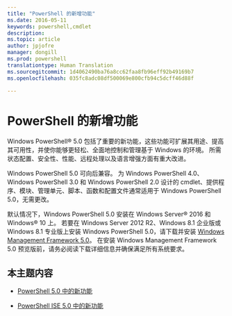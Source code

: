 ```yaml
---
title: "PowerShell 的新增功能"
ms.date: 2016-05-11
keywords: powershell,cmdlet
description: 
ms.topic: article
author: jpjofre
manager: dongill
ms.prod: powershell
translationtype: Human Translation
ms.sourcegitcommit: 1d4062490ba76a8cc62faa8fb96eff92b49169b7
ms.openlocfilehash: 035fc8adc08df500069e800cfb94c5dcff46d88f

---
```


# PowerShell 的新增功能
Windows PowerShell® 5.0 包括了重要的新功能，这些功能可扩展其用途、提高其可用性，并使你能够更轻松、全面地控制和管理基于 Windows 的环境。  所需状态配置、安全性、性能、远程处理以及语言增强方面有重大改进。

Windows PowerShell 5.0 可向后兼容。 为 Windows PowerShell 4.0、Windows PowerShell 3.0 和 Windows PowerShell 2.0 设计的 cmdlet、提供程序、模块、管理单元、脚本、函数和配置文件通常适用于 Windows PowerShell 5.0，无需更改。

默认情况下，Windows PowerShell 5.0 安装在 Windows Server® 2016 和 Windows® 10 上。 若要在 Windows Server 2012 R2、Windows 8.1 企业版或 Windows 8.1 专业版上安装 Windows PowerShell 5.0，请下载并安装 [Windows Management Framework 5.0](https://go.microsoft.com/fwlink/?linkid=830436)。 在安装 Windows Management Framework 5.0 预览版前，请务必阅读下载详细信息并确保满足所有系统要求。

## 本主题内容

-   [PowerShell 5.0 中的新功能](What-s-New-in-Windows-PowerShell-50.md)

-   [PowerShell ISE 5.0 中的新功能](What-s-New-in-the-PowerShell-50-ISE.md)

<!--
-   New features in Windows PowerShell 4.0

-   New features in Windows PowerShell 3.0
-->




<!--HONumber=Oct16_HO3-->



